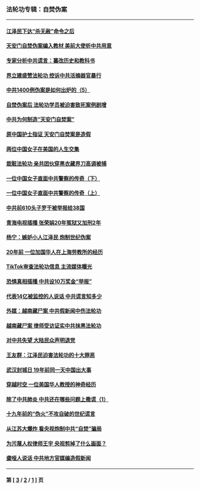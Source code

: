 ### 法轮功专辑：自焚伪案
---
#### [江泽民下达“杀无赦”命令之后](../../pages/nf5562/n13878084.md?05310430) 
#### [天安门自焚伪案编入教材 美前大使析中共用意](../../pages/nf5562/n13791932.md?05310430) 
#### [专家分析中共谎言：纂改历史和教科书](../../pages/nf5562/n13781542.md?05310430) 
#### [界立建盛赞法轮功 控诉中共活摘器官暴行](../../pages/nf5562/n13781971.md?05310430) 
#### [中共1400例伪案是如何出炉的（5）](../../pages/nf5562/n13226831.md?05310430) 
#### [自焚伪案后 法轮功学员被迫害致死案例剧增](../../pages/nf5562/n13190600.md?05310430) 
#### [中共为何制造“天安门自焚案”](../../pages/nf5562/n13183270.md?05310430) 
#### [原中国护士指证 天安门自焚案是造假](../../pages/nf5562/n13172289.md?05310430) 
#### [两位中国女子在美国的人生交集](../../pages/nf5562/n13156138.md?05310430) 
#### [栽赃法轮功 亲共团伙穿黑衣藏界刀高调被捕](../../pages/nf5562/n13073780.md?05310430) 
#### [一位中国女子直面中共警察的传奇（下）](../../pages/nf5562/n12989706.md?05310430) 
#### [一位中国女子直面中共警察的传奇（上）](../../pages/nf5562/n12985072.md?05310430) 
#### [中共前610头子罗干被举报给38国](../../pages/nf5562/n12975419.md?05310430) 
#### [青海电视插播 张荣娟20年冤狱又加刑2年](../../pages/nf5562/n12738166.md?05310430) 
#### [杨宁：嫉妒小人江泽民 炮制世纪伪案](../../pages/nf5562/n12724108.md?05310430) 
#### [20年前 一位加国华人在上海劳教所的经历](../../pages/nf5562/n12707932.md?05310430) 
#### [TikTok审查法轮功信息 主流媒体曝光](../../pages/nf5562/n12362336.md?05310430) 
#### [恐惧真相插播 中共设10万奖金“举报”](../../pages/nf5562/n12306396.md?05310430) 
#### [代表14亿被监控的人说话 中共谎言知多少](../../pages/nf5562/n12297484.md?05310430) 
#### [外媒：越南藏尸案 中共假新闻中伤法轮功](../../pages/nf5562/n12264411.md?05310430) 
#### [越南藏尸案 律师受访证实中共抹黑法轮功](../../pages/nf5562/n12261878.md?05310430) 
#### [对中共失望 大陆民众声明退党](../../pages/nf5562/n12187315.md?05310430) 
#### [王友群：江泽民迫害法轮功的十大罪恶](../../pages/nf5562/n12169074.md?05310430) 
#### [武汉封城日 19年前同一天中国出大事](../../pages/nf5562/n12150901.md?05310430) 
#### [穿越时空  一位美国华人教授的神奇经历](../../pages/nf5562/n12097460.md?05310430) 
#### [除了中共肺炎 中共还在哪些问题上撒谎（1）](../../pages/nf5562/n11955770.md?05310430) 
#### [十九年前的“伪火”不攻自破的世纪谎言](../../pages/nf5562/n11813238.md?05310430) 
#### [从江苏大爆炸 看央视炮制中共“自焚”骗局](../../pages/nf5562/n11140275.md?05310430) 
#### [为污蔑人权律师王宇 央视剪掉了什么画面？](../../pages/nf5562/n11130142.md?05310430) 
#### [聋哑人说话 中共地方官媒编造假新闻](../../pages/nf5562/n11006067.md?05310430) 

---
#### 第 [ [3](./3.md?05310430) / [2](./2.md?05310430) / [1](./1.md?05310430) ] 页
